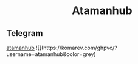 
<center><h1>Atamanhub</h1></center>

<h2>Telegram</h2><a href="https://t.me/+3krSdbJ6axI3YTQ0">atamanhub</a>
![](https://komarev.com/ghpvc/?username=atamanhub&color=grey)

